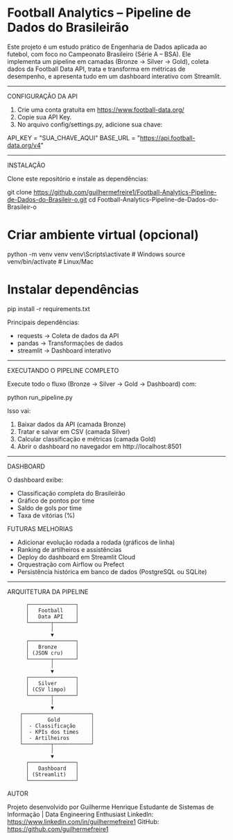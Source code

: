 # Football Analytics – Pipeline de Dados do Brasileirão

Este projeto é um estudo prático de Engenharia de Dados aplicada ao futebol, com foco no Campeonato Brasileiro (Série A – BSA).
Ele implementa um pipeline em camadas (Bronze → Silver → Gold), coleta dados da Football Data API, trata e transforma em métricas de desempenho, e apresenta tudo em um dashboard interativo com Streamlit.

-------------------------------------------------------------------------------

CONFIGURAÇÃO DA API

1. Crie uma conta gratuita em https://www.football-data.org/
2. Copie sua API Key.
3. No arquivo config/settings.py, adicione sua chave:

API_KEY = "SUA_CHAVE_AQUI"
BASE_URL = "https://api.football-data.org/v4"

-------------------------------------------------------------------------------

INSTALAÇÃO

Clone este repositório e instale as dependências:

git clone https://github.com/guilhermefreire1/Football-Analytics-Pipeline-de-Dados-do-Brasileir-o.git
cd Football-Analytics-Pipeline-de-Dados-do-Brasileir-o

# Criar ambiente virtual (opcional)
python -m venv venv
venv\Scripts\activate   # Windows
source venv/bin/activate  # Linux/Mac

# Instalar dependências
pip install -r requirements.txt

Principais dependências:
- requests → Coleta de dados da API
- pandas → Transformações de dados
- streamlit → Dashboard interativo

-------------------------------------------------------------------------------

EXECUTANDO O PIPELINE COMPLETO

Execute todo o fluxo (Bronze → Silver → Gold → Dashboard) com:

python run_pipeline.py

Isso vai:
1. Baixar dados da API (camada Bronze)
2. Tratar e salvar em CSV (camada Silver)
3. Calcular classificação e métricas (camada Gold)
4. Abrir o dashboard no navegador em http://localhost:8501

-------------------------------------------------------------------------------

DASHBOARD

O dashboard exibe:
- Classificação completa do Brasileirão
- Gráfico de pontos por time
- Saldo de gols por time
- Taxa de vitórias (%)

FUTURAS MELHORIAS

- Adicionar evolução rodada a rodada (gráficos de linha)
- Ranking de artilheiros e assistências
- Deploy do dashboard em Streamlit Cloud
- Orquestração com Airflow ou Prefect
- Persistência histórica em banco de dados (PostgreSQL ou SQLite)

-------------------------------------------------------------------------------

ARQUITETURA DA PIPELINE

          ┌───────────────┐
          │   Football    │
          │   Data API    │
          └───────┬───────┘
                  │
                  ▼
          ┌───────────────┐
          │   Bronze      │
          │ (JSON cru)    │
          └───────┬───────┘
                  │
                  ▼
          ┌───────────────┐
          │   Silver      │
          │ (CSV limpo)   │
          └───────┬───────┘
                  │
                  ▼
        ┌──────────────────────┐
        │        Gold          │
        │  - Classificação     │
        │  - KPIs dos times    │
        │  - Artilheiros       │
        └─────────┬────────────┘
                  │
                  ▼
          ┌───────────────┐
          │   Dashboard   │
          │ (Streamlit)   │
          └───────────────┘


AUTOR

Projeto desenvolvido por Guilherme Henrique
Estudante de Sistemas de Informação | Data Engineering Enthusiast
LinkedIn: https://www.linkedin.com/in/guilhermefreire1
GitHub: https://github.com/guilhermefreire1
